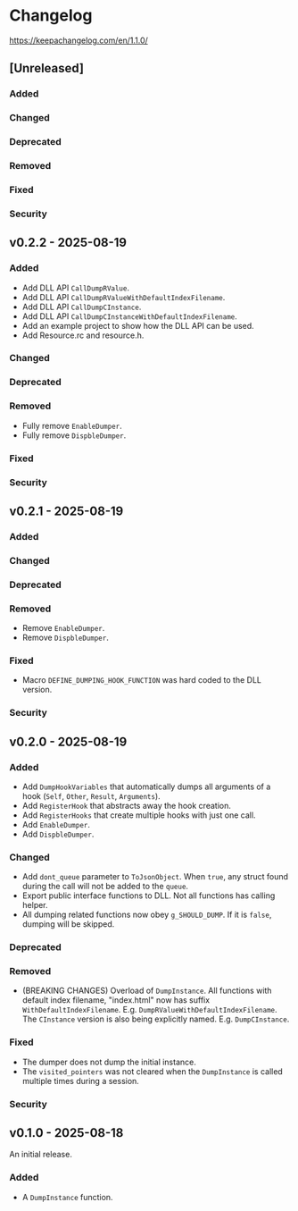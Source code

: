 # Changelog

https://keepachangelog.com/en/1.1.0/

## [Unreleased]

### Added
### Changed
### Deprecated
### Removed
### Fixed
### Security

## v0.2.2 - 2025-08-19

### Added

- Add DLL API `CallDumpRValue`.
- Add DLL API `CallDumpRValueWithDefaultIndexFilename`.
- Add DLL API `CallDumpCInstance`.
- Add DLL API `CallDumpCInstanceWithDefaultIndexFilename`.
- Add an example project to show how the DLL API can be used.
- Add Resource.rc and resource.h.

### Changed
### Deprecated
### Removed

- Fully remove `EnableDumper`.
- Fully remove `DispbleDumper`.

### Fixed
### Security

## v0.2.1 - 2025-08-19

### Added
### Changed
### Deprecated
### Removed

- Remove `EnableDumper`.
- Remove `DispbleDumper`.

### Fixed

- Macro `DEFINE_DUMPING_HOOK_FUNCTION` was hard coded to the DLL version.

### Security

## v0.2.0 - 2025-08-19

### Added

- Add `DumpHookVariables` that automatically dumps all arguments of a hook (`Self`, `Other`,
  `Result`, `Arguments`).
- Add `RegisterHook` that abstracts away the hook creation.
- Add `RegisterHooks` that create multiple hooks with just one call.
- Add `EnableDumper`.
- Add `DispbleDumper`.

### Changed

- Add `dont_queue` parameter to `ToJsonObject`. When `true`, any struct found during the call
  will not be added to the `queue`.
- Export public interface functions to DLL. Not all functions has calling helper.
- All dumping related functions now obey `g_SHOULD_DUMP`. If it is `false`, dumping will be skipped.

### Deprecated
### Removed

- (BREAKING CHANGES) Overload of `DumpInstance`. All functions with default index filename, "index.html" now has suffix
  `WithDefaultIndexFilename`. E.g. `DumpRValueWithDefaultIndexFilename`. The `CInstance` version
  is also being explicitly named. E.g. `DumpCInstance`.

### Fixed

- The dumper does not dump the initial instance.
- The `visited_pointers` was not cleared when the `DumpInstance` is called multiple times
  during a session.

### Security

## v0.1.0 - 2025-08-18

An initial release.

### Added

- A `DumpInstance` function.
